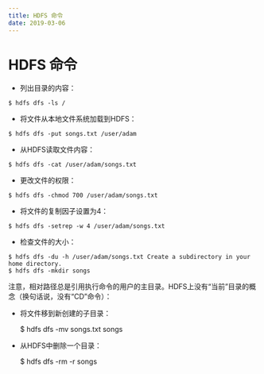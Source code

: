 ```yaml
---
title: HDFS 命令
date: 2019-03-06
---
```


# HDFS 命令

- 列出目录的内容：

```
$ hdfs dfs -ls /
```

- 将文件从本地文件系统加载到HDFS：

```
$ hdfs dfs -put songs.txt /user/adam
```

- 从HDFS读取文件内容：

```
$ hdfs dfs -cat /user/adam/songs.txt
```

- 更改文件的权限：
 
```
$ hdfs dfs -chmod 700 /user/adam/songs.txt
```

- 将文件的复制因子设置为4：

```
$ hdfs dfs -setrep -w 4 /user/adam/songs.txt
```

- 检查文件的大小：

```
$ hdfs dfs -du -h /user/adam/songs.txt Create a subdirectory in your home directory.
$ hdfs dfs -mkdir songs
```


注意，相对路径总是引用执行命令的用户的主目录。HDFS上没有“当前”目录的概念（换句话说，没有“CD”命令）：



- 将文件移到新创建的子目录：

  $ hdfs dfs -mv songs.txt songs

- 从HDFS中删除一个目录：

  $ hdfs dfs -rm -r songs
